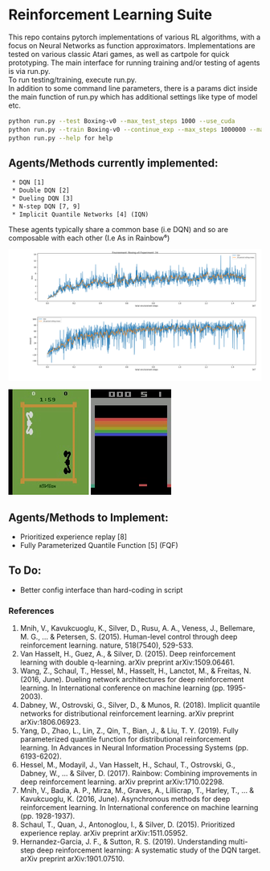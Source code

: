 # Reinforcement Learning Suite

  This repo contains pytorch implementations of various RL algorithms, with a focus on Neural Networks as function approximators.
  Implementations are tested on various classic Atari games, as well as cartpole for quick prototyping. The main interface for running training and/or testing of agents is via run.py. <br>
  To run testing/training, execute run.py. <br>
  In addition to some command line parameters, there is a params dict inside the main function of run.py
  which has additional settings like type of model etc. 

  ```bash 
  python run.py --test Boxing-v0 --max_test_steps 1000 --use_cuda
  python run.py --train Boxing-v0 --continue_exp --max_steps 1000000 --max_test_steps 1000 --use_cuda
  python run.py --help for help
```

## Agents/Methods currently implemented:
     * DQN [1]
     * Double DQN [2]
     * Dueling DQN [3]
     * N-step DQN [7, 9]
     * Implicit Quantile Networks [4] (IQN)

   These agents typically share a common base (i.e DQN) and so are composable with each other (I.e As in Rainbow⁶)

  ![Results for an experiment run of an IQN agent on the Boxing-v0 Atari game](/examples/boxing_iqn_plot.png)

  <!-- Video of an IQN agent playing Breakout - after ~9,000,000 interactions with the environment -->
  ![Video of IQN playing Boxing](/examples/boxing_Iqn_step-14825908-reward-920.gif)
  ![Video of IQN playing Breakout](/examples/breakout_iqn_step-9900396-reward-72.gif)

## Agents/Methods to Implement:
   * Prioritized experience replay [8]
   * Fully Parameterized Quantile Function [5] (FQF)
  
## To Do:
   * Better config interface than hard-coding in script


### References
 1. Mnih, V., Kavukcuoglu, K., Silver, D., Rusu, A. A., Veness, J., Bellemare, M. G., ... & Petersen, S. (2015). Human-level control through deep reinforcement learning. nature, 518(7540), 529-533.
 2. Van Hasselt, H., Guez, A., & Silver, D. (2015). Deep reinforcement learning with double q-learning. arXiv preprint arXiv:1509.06461.
 3. Wang, Z., Schaul, T., Hessel, M., Hasselt, H., Lanctot, M., & Freitas, N. (2016, June). Dueling network architectures for deep reinforcement learning. In International conference on machine learning (pp. 1995-2003).
 4. Dabney, W., Ostrovski, G., Silver, D., & Munos, R. (2018). Implicit quantile networks for distributional reinforcement learning. arXiv preprint arXiv:1806.06923.
 5. Yang, D., Zhao, L., Lin, Z., Qin, T., Bian, J., & Liu, T. Y. (2019). Fully parameterized quantile function for distributional reinforcement learning. In Advances in Neural Information Processing Systems (pp. 6193-6202).
 6. Hessel, M., Modayil, J., Van Hasselt, H., Schaul, T., Ostrovski, G., Dabney, W., ... & Silver, D. (2017). Rainbow: Combining improvements in deep reinforcement learning. arXiv preprint arXiv:1710.02298.
 7. Mnih, V., Badia, A. P., Mirza, M., Graves, A., Lillicrap, T., Harley, T., ... & Kavukcuoglu, K. (2016, June). Asynchronous methods for deep reinforcement learning. In International conference on machine learning (pp. 1928-1937).
 8. Schaul, T., Quan, J., Antonoglou, I., & Silver, D. (2015). Prioritized experience replay. arXiv preprint arXiv:1511.05952.
 9. Hernandez-Garcia, J. F., & Sutton, R. S. (2019). Understanding multi-step deep reinforcement learning: A systematic study of the DQN target. arXiv preprint arXiv:1901.07510.  
